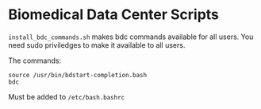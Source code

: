 # Biomedical Data Center Scripts

```install_bdc_commands.sh``` makes bdc commands available for all users. You need sudo priviledges to make it available to all users.

The commands:

```
source /usr/bin/bdstart-completion.bash
bdc
```

Must be added to ```/etc/bash.bashrc```